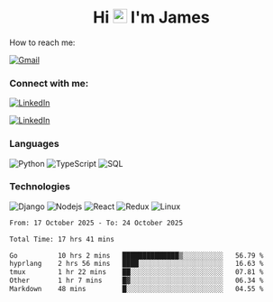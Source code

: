<h1 align="center">
Hi <img src="https://media.giphy.com/media/hvRJCLFzcasrR4ia7z/giphy.gif" width="25px"> I'm James
</h1>

How to reach me:

<a href="mailto:NjihiaKiongo@gmail.com">

![Gmail](https://img.shields.io/badge/%20NjihiaKiongo@gmail.com%20-000?style=for-the-badge&logo=Gmail)

</a>

<h3 align="left">Connect with me:</h3>
<a href="https://www.linkedin.com/in/jameskiongo/">
  
![LinkedIn](https://img.shields.io/badge/%20LinkedIn%20-000?style=for-the-badge&logo=LinkedIn)
  
</a>

<a href="https://kiongo.vercel.app/" target="_blank">
  
![LinkedIn](https://img.shields.io/badge/%20Portfolio%20-000?style=for-the-badge&logo=LinkedIn)

</a>




### Languages

![Python](https://img.shields.io/badge/%20Python%20-000?style=for-the-badge&logo=Python)
![TypeScript](https://img.shields.io/badge/%20TypeScript%20-000?style=for-the-badge&logo=TypeScript)
![SQL](https://img.shields.io/badge/%20SQL%20-000?style=for-the-badge&logo=MySQL)



### Technologies

![Django](https://img.shields.io/badge/%20Django%20-000?style=for-the-badge&logo=Django)
![Nodejs](https://img.shields.io/badge/%20Node.js%20-000?style=for-the-badge&logo=Node.js)
![React](https://img.shields.io/badge/%20React%20-000?style=for-the-badge&logo=React)
![Redux](https://img.shields.io/badge/%20Redux%20-000?style=for-the-badge&logo=Redux)
![Linux](https://img.shields.io/badge/%20Linux%20-000?style=for-the-badge&logo=Linux)

<!--START_SECTION:waka-->

```txt
From: 17 October 2025 - To: 24 October 2025

Total Time: 17 hrs 41 mins

Go          10 hrs 2 mins   ██████████████▒░░░░░░░░░░   56.79 %
hyprlang    2 hrs 56 mins   ████░░░░░░░░░░░░░░░░░░░░░   16.63 %
tmux        1 hr 22 mins    ██░░░░░░░░░░░░░░░░░░░░░░░   07.81 %
Other       1 hr 7 mins     █▓░░░░░░░░░░░░░░░░░░░░░░░   06.34 %
Markdown    48 mins         █░░░░░░░░░░░░░░░░░░░░░░░░   04.55 %
```

<!--END_SECTION:waka-->






